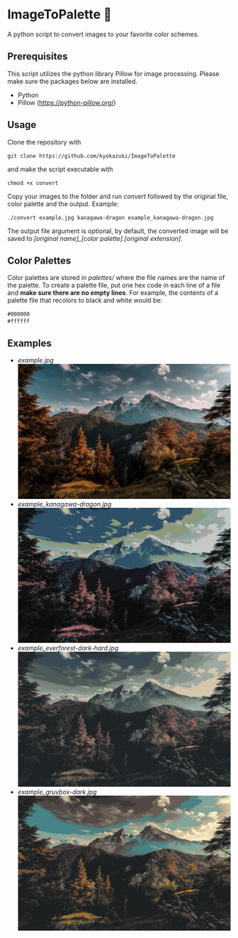 # ImageToPalette 🎨
A python script to convert images to your favorite color schemes.

## Prerequisites
This script utilizes the python library Pillow for image processing. Please make sure the packages below are installed.
- Python
- Pillow (https://python-pillow.org/)

## Usage
Clone the repository with
```
git clone https://github.com/kyokazuki/ImageToPalette
```
and make the script executable with
```
chmod +x convert
```
Copy your images to the folder and run *convert* followed by the original file, color palette and the output. Example: 
```
./convert example.jpg kanagawa-dragon example_kanagawa-dragon.jpg
```
The output file argument is optional, by default, the converted image will be saved to *[original name]_[color palette].[original extension]*.

## Color Palettes
Color palettes are stored in *palettes/* where the file names are the name of the palette. To create a palette file, put one hex code in each line of a file and **make sure there are no empty lines**. For example, the contents of a palette file that recolors to black and white would be:
```
#000000
#ffffff
```

## Examples
- *example.jpg*
![example.jpg](/example.jpg)
- *example_kanagawa-dragon.jpg*
![example_kanagawa-dragon.jpg](/example_kanagawa-dragon.jpg)
- *example_everforest-dark-hard.jpg*
![example_everforest-dark-hard.jpg](/example_everforest-dark-hard.jpg)
- *example_gruvbox-dark.jpg*
![example_gruvbox-dark.jpg](/example_gruvbox-dark.jpg)
